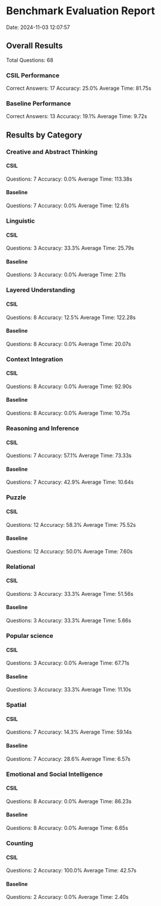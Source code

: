 # Benchmark Evaluation Report
Date: 2024-11-03 12:07:57

## Overall Results
Total Questions: 68

### CSIL Performance
Correct Answers: 17
Accuracy: 25.0%
Average Time: 81.75s

### Baseline Performance
Correct Answers: 13
Accuracy: 19.1%
Average Time: 9.72s

## Results by Category

### Creative and Abstract Thinking
#### CSIL
Questions: 7
Accuracy: 0.0%
Average Time: 113.38s
#### Baseline
Questions: 7
Accuracy: 0.0%
Average Time: 12.61s

### Linguistic
#### CSIL
Questions: 3
Accuracy: 33.3%
Average Time: 25.79s
#### Baseline
Questions: 3
Accuracy: 0.0%
Average Time: 2.11s

### Layered Understanding
#### CSIL
Questions: 8
Accuracy: 12.5%
Average Time: 122.28s
#### Baseline
Questions: 8
Accuracy: 0.0%
Average Time: 20.07s

### Context Integration
#### CSIL
Questions: 8
Accuracy: 0.0%
Average Time: 92.90s
#### Baseline
Questions: 8
Accuracy: 0.0%
Average Time: 10.75s

### Reasoning and Inference
#### CSIL
Questions: 7
Accuracy: 57.1%
Average Time: 73.33s
#### Baseline
Questions: 7
Accuracy: 42.9%
Average Time: 10.64s

### Puzzle
#### CSIL
Questions: 12
Accuracy: 58.3%
Average Time: 75.52s
#### Baseline
Questions: 12
Accuracy: 50.0%
Average Time: 7.60s

### Relational
#### CSIL
Questions: 3
Accuracy: 33.3%
Average Time: 51.56s
#### Baseline
Questions: 3
Accuracy: 33.3%
Average Time: 5.66s

### Popular science
#### CSIL
Questions: 3
Accuracy: 0.0%
Average Time: 67.71s
#### Baseline
Questions: 3
Accuracy: 33.3%
Average Time: 11.10s

### Spatial
#### CSIL
Questions: 7
Accuracy: 14.3%
Average Time: 59.14s
#### Baseline
Questions: 7
Accuracy: 28.6%
Average Time: 6.57s

### Emotional and Social Intelligence
#### CSIL
Questions: 8
Accuracy: 0.0%
Average Time: 86.23s
#### Baseline
Questions: 8
Accuracy: 0.0%
Average Time: 6.65s

### Counting
#### CSIL
Questions: 2
Accuracy: 100.0%
Average Time: 42.57s
#### Baseline
Questions: 2
Accuracy: 0.0%
Average Time: 2.40s
